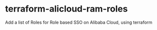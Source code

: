 # terraform-alicloud-ram-roles
Add a list of Roles for Role based SSO on Alibaba Cloud, using terraform

